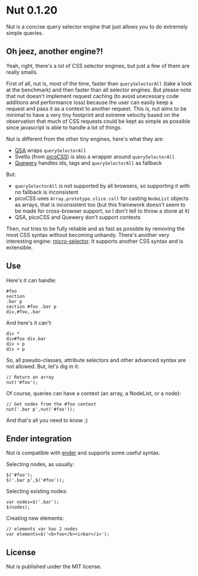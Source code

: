 Nut 0.1.20
==========

Nut is a concise query selector engine that just allows you to do extremely simple queries.

Oh jeez, another engine?!
-------------------------

Yeah, right, there's a lot of CSS selector engines, but just a few of them are really smalls.

First of all, nut is, most of the time, faster than `querySelectorAll` (take a look at the benchmark) and then faster than all selector engines. But please note that nut doesn't implement request caching (to avoid unecessary code additions and performance loss) because the user can easily keep a request and pass it as a context to another request. This is, nut aims to be minimal to have a very tiny footprint and extreme velocity based on the observation that much of CSS requests could be kept as simple as possible since javascript is able to handle a lot of things.

Nut is different from the other tiny engines, here's what they are:

- [QSA](https://github.com/cowboy/javascript-library-boilerplate) wraps `querySelectorAll`
- Svetlo (from [picoCSS](https://github.com/vladocar/picoCSS)) is also a wrapper around `querySelectorAll`
- [Quewery](https://github.com/danheberden/Quewery) handles ids, tags and `querySelectorAll` as fallback

But:

- `querySelectorAll` is not supported by all browsers, so supporting it with no fallback is inconsistent
- picoCSS uses `Array.prototype.slice.call` for casting `NodeList` objects as arrays, that is inconsistent too (but this framework doesn't seem to be made for cross-browser support, so I don't tell to throw a stone at it)
- QSA, picoCSS and Quewery don't support contexts

Then, nut tries to be fully reliable and as fast as possible by removing the most CSS syntax without becoming unhandy. There's another very interesting engine: [micro-selector](https://github.com/fabiomcosta/micro-selector). It supports another CSS syntax and is extensible.

Use
---

Here's it can handle:

    #foo
    section
    .bar p
    section #foo .bar p
    div,#foo,.bar

And here's it can't:

    div *
    div#foo div.bar
    div > p
    div + p

So, all pseudo-classes, attribute selectors and other advanced syntax are not allowed. But, let's dig in it:

    // Return an array
    nut('#foo');

Of course, queries can have a context (an array, a NodeList, or a node):

    // Get nodes from the #foo context
    nut('.bar p',nut('#foo'));

And that's all you need to know ;)

Ender integration
-----------------

Nut is compatible with [ender](http://ender.no.de) and supports some useful syntax.

Selecting nodes, as usually:

    $('#foo');
    $('.bar p',$('#foo'));

Selecting existing nodes:

    var nodes=$('.bar');
    $(nodes);

Creating new elements:

    // elements var has 2 nodes
    var elements=$('<b>foo</b><i>bar</i>');

License
-------

Nut is published under the MIT license.
